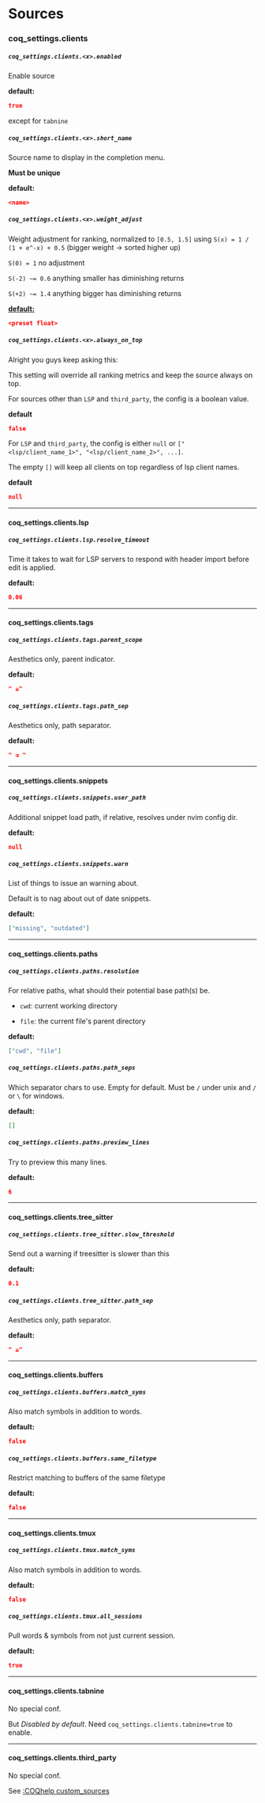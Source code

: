# Sources

### coq_settings.clients

##### `coq_settings.clients.<x>.enabled`

Enable source

**default:**

```json
true
```

except for `tabnine`

##### `coq_settings.clients.<x>.short_name`

Source name to display in the completion menu.

**Must be unique**

**default:**

```json
<name>
```

##### `coq_settings.clients.<x>.weight_adjust`

Weight adjustment for ranking, normalized to `[0.5, 1.5]` using `S(x) = 1 / (1 + e^-x) + 0.5` (bigger weight -> sorted higher up)

`S(0) = 1` no adjustment

`S(-2) ~= 0.6` anything smaller has diminishing returns

`S(+2) ~= 1.4` anything bigger has diminishing returns

**[default:](https://github.com/ms-jpq/coq_nvim/blob/coq/config/defaults.yml)**

```json
<preset float>
```

##### `coq_settings.clients.<x>.always_on_top`

Alright you guys keep asking this:

This setting will override all ranking metrics and keep the source always on top.

For sources other than `LSP` and `third_party`, the config is a boolean value.

**default**

```json
false
```

For `LSP` and `third_party`, the config is either `null` or `["<lsp/client_name_1>", "<lsp/client_name_2>", ...]`.

The empty `[]` will keep all clients on top regardless of lsp client names.

**default**

```json
null
```

---

#### coq_settings.clients.lsp

##### `coq_settings.clients.lsp.resolve_timeout`

Time it takes to wait for LSP servers to respond with header import before edit is applied.

**default:**

```json
0.06
```

---

#### coq_settings.clients.tags

##### `coq_settings.clients.tags.parent_scope`

Aesthetics only, parent indicator.

**default:**

```json
" ⇊"
```

##### `coq_settings.clients.tags.path_sep`

Aesthetics only, path separator.

**default:**

```json
" ⇉ "
```

---

#### coq_settings.clients.snippets

##### `coq_settings.clients.snippets.user_path`

Additional snippet load path, if relative, resolves under nvim config dir.

**default:**

```json
null
```

##### `coq_settings.clients.snippets.warn`

List of things to issue an warning about.

Default is to nag about out of date snippets.

**default:**

```json
["missing", "outdated"]
```

---

#### coq_settings.clients.paths

##### `coq_settings.clients.paths.resolution`

For relative paths, what should their potential base path(s) be.

- `cwd`: current working directory

- `file`: the current file's parent directory

**default:**

```json
["cwd", "file"]
```

##### `coq_settings.clients.paths.path_seps`

Which separator chars to use. Empty for default. Must be `/` under unix and `/` or `\` for windows.

**default:**

```json
[]
```

##### `coq_settings.clients.paths.preview_lines`

Try to preview this many lines.

**default:**

```json
6
```

---

#### coq_settings.clients.tree_sitter

##### `coq_settings.clients.tree_sitter.slow_threshold`

Send out a warning if treesitter is slower than this

**default:**

```json
0.1
```

##### `coq_settings.clients.tree_sitter.path_sep`

Aesthetics only, path separator.

**default:**

```json
" ⇊"
```

---

#### coq_settings.clients.buffers

##### `coq_settings.clients.buffers.match_syms`

Also match symbols in addition to words.

**default:**

```json
false
```

##### `coq_settings.clients.buffers.same_filetype`

Restrict matching to buffers of the same filetype

**default:**

```json
false
```

---

#### coq_settings.clients.tmux

##### `coq_settings.clients.tmux.match_syms`

Also match symbols in addition to words.

**default:**

```json
false
```

##### `coq_settings.clients.tmux.all_sessions`

Pull words & symbols from not just current session.

**default:**

```json
true
```

---

#### coq_settings.clients.tabnine

No special conf.

But _Disabled by default_. Need `coq_settings.clients.tabnine=true` to enable.

---

#### coq_settings.clients.third_party

No special conf.

See [:COQhelp custom_sources](https://github.com/ms-jpq/coq_nvim/tree/coq/docs/CUSTOM_SOURCES.md)
